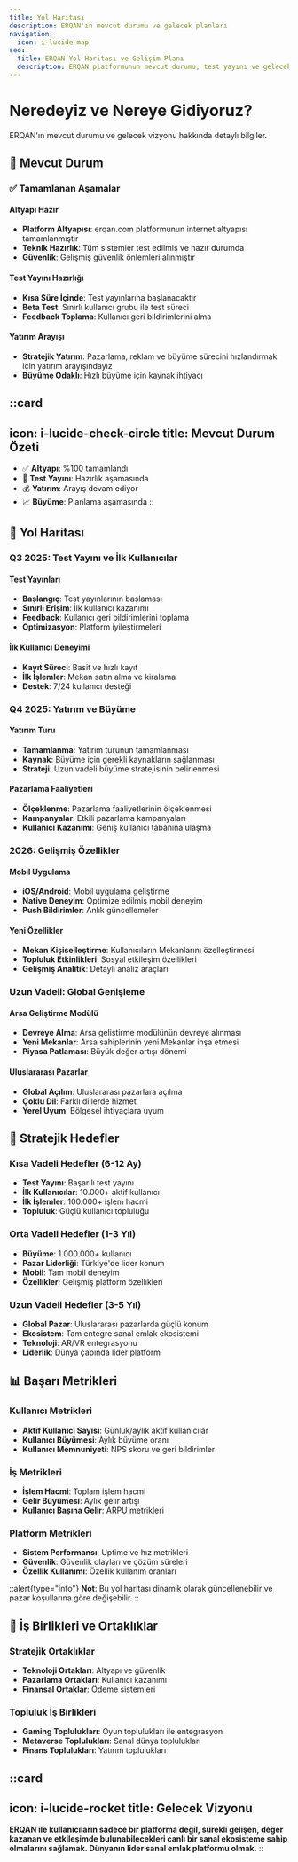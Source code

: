 ```yaml
---
title: Yol Haritası
description: ERQAN'ın mevcut durumu ve gelecek planları
navigation:
  icon: i-lucide-map
seo:
  title: ERQAN Yol Haritası ve Gelişim Planı
  description: ERQAN platformunun mevcut durumu, test yayını ve gelecek hedefleri
---
```


# Neredeyiz ve Nereye Gidiyoruz?

ERQAN'ın mevcut durumu ve gelecek vizyonu hakkında detaylı bilgiler.

## 🚀 Mevcut Durum

### ✅ Tamamlanan Aşamalar

#### Altyapı Hazır
- **Platform Altyapısı**: erqan.com platformunun internet altyapısı tamamlanmıştır
- **Teknik Hazırlık**: Tüm sistemler test edilmiş ve hazır durumda
- **Güvenlik**: Gelişmiş güvenlik önlemleri alınmıştır

#### Test Yayını Hazırlığı
- **Kısa Süre İçinde**: Test yayınlarına başlanacaktır
- **Beta Test**: Sınırlı kullanıcı grubu ile test süreci
- **Feedback Toplama**: Kullanıcı geri bildirimlerini alma

#### Yatırım Arayışı
- **Stratejik Yatırım**: Pazarlama, reklam ve büyüme sürecini hızlandırmak için yatırım arayışındayız
- **Büyüme Odaklı**: Hızlı büyüme için kaynak ihtiyacı

::card
---
icon: i-lucide-check-circle
title: Mevcut Durum Özeti
---
- ✅ **Altyapı**: %100 tamamlandı
- 🔄 **Test Yayını**: Hazırlık aşamasında
- 💰 **Yatırım**: Arayış devam ediyor
- 📈 **Büyüme**: Planlama aşamasında
::

## 📅 Yol Haritası

### Q3 2025: Test Yayını ve İlk Kullanıcılar

#### Test Yayınları
- **Başlangıç**: Test yayınlarının başlaması
- **Sınırlı Erişim**: İlk kullanıcı kazanımı
- **Feedback**: Kullanıcı geri bildirimlerini toplama
- **Optimizasyon**: Platform iyileştirmeleri

#### İlk Kullanıcı Deneyimi
- **Kayıt Süreci**: Basit ve hızlı kayıt
- **İlk İşlemler**: Mekan satın alma ve kiralama
- **Destek**: 7/24 kullanıcı desteği

### Q4 2025: Yatırım ve Büyüme

#### Yatırım Turu
- **Tamamlanma**: Yatırım turunun tamamlanması
- **Kaynak**: Büyüme için gerekli kaynakların sağlanması
- **Strateji**: Uzun vadeli büyüme stratejisinin belirlenmesi

#### Pazarlama Faaliyetleri
- **Ölçeklenme**: Pazarlama faaliyetlerinin ölçeklenmesi
- **Kampanyalar**: Etkili pazarlama kampanyaları
- **Kullanıcı Kazanımı**: Geniş kullanıcı tabanına ulaşma

### 2026: Gelişmiş Özellikler

#### Mobil Uygulama
- **iOS/Android**: Mobil uygulama geliştirme
- **Native Deneyim**: Optimize edilmiş mobil deneyim
- **Push Bildirimler**: Anlık güncellemeler

#### Yeni Özellikler
- **Mekan Kişiselleştirme**: Kullanıcıların Mekanlarını özelleştirmesi
- **Topluluk Etkinlikleri**: Sosyal etkileşim özellikleri
- **Gelişmiş Analitik**: Detaylı analiz araçları

### Uzun Vadeli: Global Genişleme

#### Arsa Geliştirme Modülü
- **Devreye Alma**: Arsa geliştirme modülünün devreye alınması
- **Yeni Mekanlar**: Arsa sahiplerinin yeni Mekanlar inşa etmesi
- **Piyasa Patlaması**: Büyük değer artışı dönemi

#### Uluslararası Pazarlar
- **Global Açılım**: Uluslararası pazarlara açılma
- **Çoklu Dil**: Farklı dillerde hizmet
- **Yerel Uyum**: Bölgesel ihtiyaçlara uyum

## 🎯 Stratejik Hedefler

### Kısa Vadeli Hedefler (6-12 Ay)
- **Test Yayını**: Başarılı test yayını
- **İlk Kullanıcılar**: 10.000+ aktif kullanıcı
- **İlk İşlemler**: 100.000+ işlem hacmi
- **Topluluk**: Güçlü kullanıcı topluluğu

### Orta Vadeli Hedefler (1-3 Yıl)
- **Büyüme**: 1.000.000+ kullanıcı
- **Pazar Liderliği**: Türkiye'de lider konum
- **Mobil**: Tam mobil deneyim
- **Özellikler**: Gelişmiş platform özellikleri

### Uzun Vadeli Hedefler (3-5 Yıl)
- **Global Pazar**: Uluslararası pazarlarda güçlü konum
- **Ekosistem**: Tam entegre sanal emlak ekosistemi
- **Teknoloji**: AR/VR entegrasyonu
- **Liderlik**: Dünya çapında lider platform

## 📊 Başarı Metrikleri

### Kullanıcı Metrikleri
- **Aktif Kullanıcı Sayısı**: Günlük/aylık aktif kullanıcılar
- **Kullanıcı Büyümesi**: Aylık büyüme oranı
- **Kullanıcı Memnuniyeti**: NPS skoru ve geri bildirimler

### İş Metrikleri
- **İşlem Hacmi**: Toplam işlem hacmi
- **Gelir Büyümesi**: Aylık gelir artışı
- **Kullanıcı Başına Gelir**: ARPU metrikleri

### Platform Metrikleri
- **Sistem Performansı**: Uptime ve hız metrikleri
- **Güvenlik**: Güvenlik olayları ve çözüm süreleri
- **Özellik Kullanımı**: Özellik kullanım oranları

::alert{type="info"}
**Not**: Bu yol haritası dinamik olarak güncellenebilir ve pazar koşullarına göre değişebilir.
::

## 🤝 İş Birlikleri ve Ortaklıklar

### Stratejik Ortaklıklar
- **Teknoloji Ortakları**: Altyapı ve güvenlik
- **Pazarlama Ortakları**: Kullanıcı kazanımı
- **Finansal Ortaklar**: Ödeme sistemleri

### Topluluk İş Birlikleri
- **Gaming Toplulukları**: Oyun toplulukları ile entegrasyon
- **Metaverse Toplulukları**: Sanal dünya toplulukları
- **Finans Toplulukları**: Yatırım toplulukları

::card
---
icon: i-lucide-rocket
title: Gelecek Vizyonu
---
**ERQAN ile kullanıcıların sadece bir platforma değil, sürekli gelişen, değer kazanan ve etkileşimde bulunabilecekleri canlı bir sanal ekosisteme sahip olmalarını sağlamak. Dünyanın lider sanal emlak platformu olmak.**
::
